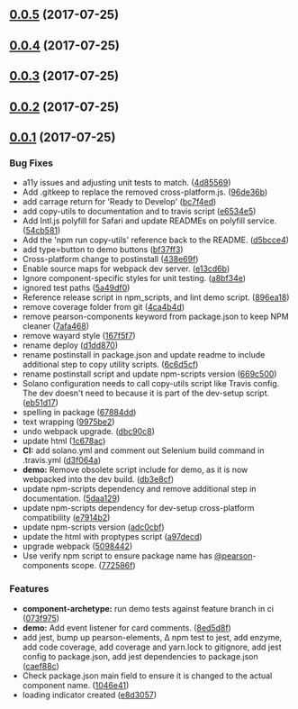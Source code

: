<a name="0.0.5"></a>
## [0.0.5](https://github.com/Pearson-Higher-Ed/loadingIndicator/compare/v0.0.4...v0.0.5) (2017-07-25)



<a name="0.0.4"></a>
## [0.0.4](https://github.com/Pearson-Higher-Ed/loadingIndicator/compare/v0.0.3...v0.0.4) (2017-07-25)



<a name="0.0.3"></a>
## [0.0.3](https://github.com/Pearson-Higher-Ed/loadingIndicator/compare/v0.0.2...v0.0.3) (2017-07-25)



<a name="0.0.2"></a>
## [0.0.2](https://github.com/Pearson-Higher-Ed/loadingIndicator/compare/v0.0.1...v0.0.2) (2017-07-25)



<a name="0.0.1"></a>
## [0.0.1](https://github.com/Pearson-Higher-Ed/loadingIndicator/compare/896ea18...v0.0.1) (2017-07-25)


### Bug Fixes

* a11y issues and adjusting unit tests to match. ([4d85569](https://github.com/Pearson-Higher-Ed/loadingIndicator/commit/4d85569))
* Add .gitkeep to replace the removed cross-platform.js. ([96de36b](https://github.com/Pearson-Higher-Ed/loadingIndicator/commit/96de36b))
* add carrage return for 'Ready to Develop' ([bc7f4ed](https://github.com/Pearson-Higher-Ed/loadingIndicator/commit/bc7f4ed))
* add copy-utils to documentation and to travis script ([e6534e5](https://github.com/Pearson-Higher-Ed/loadingIndicator/commit/e6534e5))
* Add Intl.js polyfill for Safari and update READMEs on polyfill service. ([54cb581](https://github.com/Pearson-Higher-Ed/loadingIndicator/commit/54cb581))
* Add the 'npm run copy-utils' reference back to the README. ([d5bcce4](https://github.com/Pearson-Higher-Ed/loadingIndicator/commit/d5bcce4))
* add type=button to demo buttons ([bf37ff3](https://github.com/Pearson-Higher-Ed/loadingIndicator/commit/bf37ff3))
* Cross-platform change to postinstall ([438e69f](https://github.com/Pearson-Higher-Ed/loadingIndicator/commit/438e69f))
* Enable source maps for webpack dev server. ([e13cd6b](https://github.com/Pearson-Higher-Ed/loadingIndicator/commit/e13cd6b))
* Ignore component-specific styles for unit testing. ([a8bf34e](https://github.com/Pearson-Higher-Ed/loadingIndicator/commit/a8bf34e))
* ignored test paths ([5a49df0](https://github.com/Pearson-Higher-Ed/loadingIndicator/commit/5a49df0))
* Reference release script in npm_scripts, and lint demo script. ([896ea18](https://github.com/Pearson-Higher-Ed/loadingIndicator/commit/896ea18))
* remove coverage folder from git ([4ca4b4d](https://github.com/Pearson-Higher-Ed/loadingIndicator/commit/4ca4b4d))
* remove pearson-components keyword from package.json to keep NPM cleaner ([7afa468](https://github.com/Pearson-Higher-Ed/loadingIndicator/commit/7afa468))
* remove wayard style ([167f5f7](https://github.com/Pearson-Higher-Ed/loadingIndicator/commit/167f5f7))
* rename deploy ([d1dd870](https://github.com/Pearson-Higher-Ed/loadingIndicator/commit/d1dd870))
* rename postinstall in package.json and update readme to include additional step to copy utility scripts. ([6c6d5cf](https://github.com/Pearson-Higher-Ed/loadingIndicator/commit/6c6d5cf))
* rename postinstall script and update npm-scripts version ([669c500](https://github.com/Pearson-Higher-Ed/loadingIndicator/commit/669c500))
* Solano configuration needs to call copy-utils script like Travis config. The dev doesn't need to because it is part of the dev-setup script. ([eb51d17](https://github.com/Pearson-Higher-Ed/loadingIndicator/commit/eb51d17))
* spelling in package ([67884dd](https://github.com/Pearson-Higher-Ed/loadingIndicator/commit/67884dd))
* text wrapping ([9975be2](https://github.com/Pearson-Higher-Ed/loadingIndicator/commit/9975be2))
* undo webpack upgrade. ([dbc90c8](https://github.com/Pearson-Higher-Ed/loadingIndicator/commit/dbc90c8))
* update html ([1c678ac](https://github.com/Pearson-Higher-Ed/loadingIndicator/commit/1c678ac))
* **CI:** add solano.yml and comment out Selenium build command in .travis.yml ([d3f064a](https://github.com/Pearson-Higher-Ed/loadingIndicator/commit/d3f064a))
* **demo:** Remove obsolete script include for demo, as it is now webpacked into the dev build. ([db3e8cf](https://github.com/Pearson-Higher-Ed/loadingIndicator/commit/db3e8cf))
* update npm-scripts dependency and remove additional step in documentation. ([5daa129](https://github.com/Pearson-Higher-Ed/loadingIndicator/commit/5daa129))
* update npm-scripts dependency for dev-setup cross-platform compatibility ([e7914b2](https://github.com/Pearson-Higher-Ed/loadingIndicator/commit/e7914b2))
* update npm-scripts version ([adc0cbf](https://github.com/Pearson-Higher-Ed/loadingIndicator/commit/adc0cbf))
* update the html with proptypes script ([a97decd](https://github.com/Pearson-Higher-Ed/loadingIndicator/commit/a97decd))
* upgrade webpack ([5098442](https://github.com/Pearson-Higher-Ed/loadingIndicator/commit/5098442))
* Use verify npm script to ensure package name has [@pearson](https://github.com/pearson)-components scope. ([772586f](https://github.com/Pearson-Higher-Ed/loadingIndicator/commit/772586f))


### Features

* **component-archetype:** run demo tests against feature branch in ci ([073f975](https://github.com/Pearson-Higher-Ed/loadingIndicator/commit/073f975))
* **demo:** Add event listener for card comments. ([8ed5d8f](https://github.com/Pearson-Higher-Ed/loadingIndicator/commit/8ed5d8f))
* add jest, bump up pearson-elements, ∆ npm test to jest, add enzyme, add code coverage, add coverage and yarn.lock to gitignore, add jest config to package.json, add jest dependencies to package.json ([caef88c](https://github.com/Pearson-Higher-Ed/loadingIndicator/commit/caef88c))
* Check package.json main field to ensure it is changed to the actual component name. ([1046e41](https://github.com/Pearson-Higher-Ed/loadingIndicator/commit/1046e41))
* loading indicator created ([e8d3057](https://github.com/Pearson-Higher-Ed/loadingIndicator/commit/e8d3057))



